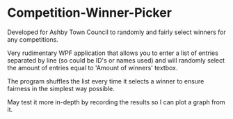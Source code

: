 # Competition-Winner-Picker
Developed for Ashby Town Council to randomly and fairly select winners for any competitions.

Very rudimentary WPF application that allows you to enter a list of entries separated by line (so could be ID's or names used) and will randomly select the amount of entries equal to 'Amount of winners' textbox.

The program shuffles the list every time it selects a winner to ensure fairness in the simplest way possible.

May test it more in-depth by recording the results so I can plot a graph from it.
